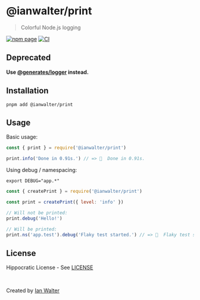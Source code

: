 # @ianwalter/print
> Colorful Node.js logging

[![npm page][npmImage]][npmUrl]
[![CI][ciImage]][ciUrl]

## Deprecated

**Use [@generates/logger](https://github.com/generates/generates/tree/main/packages/logger) instead.**

## Installation

```console
pnpm add @ianwalter/print
```

## Usage

Basic usage:

```js
const { print } = require('@ianwalter/print')

print.info('Done in 0.91s.') // => 💁  Done in 0.91s.
```

Using debug / namespacing:

```console
export DEBUG="app.*"
```

```js
const { createPrint } = require('@ianwalter/print')

const print = createPrint({ level: 'info' })

// Will not be printed:
print.debug('Hello!')

// Will be printed:
print.ns('app.test').debug('Flaky test started.') // => 🐛  Flaky test started.
```

## License

Hippocratic License - See [LICENSE][licenseUrl]

&nbsp;

Created by [Ian Walter](https://ianwalter.dev)

[npmImage]: https://img.shields.io/npm/v/@ianwalter/print.svg
[npmUrl]: https://www.npmjs.com/package/@ianwalter/print
[ciImage]: https://github.com/ianwalter/print/workflows/CI/badge.svg
[ciUrl]: https://github.com/ianwalter/print/actions
[licenseUrl]: https://github.com/ianwalter/print/blob/master/LICENSE
